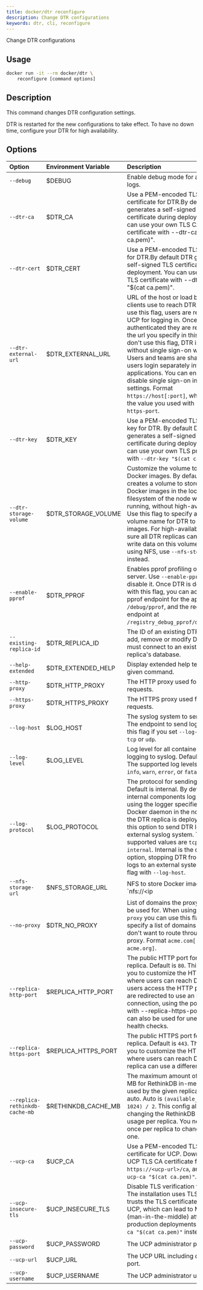 ```yaml
---
title: docker/dtr reconfigure
description: Change DTR configurations
keywords: dtr, cli, reconfigure
---
```


Change DTR configurations

## Usage

```bash
docker run -it --rm docker/dtr \
    reconfigure [command options]
```

## Description


This command changes DTR configuration settings.

DTR is restarted for the new configurations to take effect. To have no down
time, configure your DTR for high availability.


## Options

| Option                        | Environment Variable      | Description                                                                          |
|:------------------------------|:--------------------------|:-------------------------------------------------------------------------------------|
| `--debug` | $DEBUG | Enable debug mode for additional logs. |
| `--dtr-ca` | $DTR_CA | Use a PEM-encoded TLS CA certificate for DTR.By default DTR generates a self-signed TLS certificate during deployment. You can use your  own TLS CA certificate with --dtr-ca "$(cat ca.pem)". |
| `--dtr-cert` | $DTR_CERT | Use a PEM-encoded TLS certificate for DTR.By default DTR generates a self-signed TLS certificate during deployment. You can use your  own TLS certificate with --dtr-cert "$(cat ca.pem)". |
| `--dtr-external-url` | $DTR_EXTERNAL_URL | URL of the host or load balancer clients use to reach DTR. When you use this flag, users are redirected to UCP for logging in. Once authenticated  they are redirected to the url you specify in this flag. If you don't use this flag, DTR  is deployed without single sign-on with UCP. Users and teams are shared but users login  separately into the two applications. You can enable and disable single sign-on in the DTR  settings. Format `https://host[:port]`, where port is the value you used  with `--replica-https-port`. |
| `--dtr-key` | $DTR_KEY | Use a PEM-encoded TLS private key for DTR. By default DTR generates a self-signed TLS certificate during deployment. You can use your  own TLS private key with `--dtr-key "$(cat ca.pem)"`. |
| `--dtr-storage-volume` | $DTR_STORAGE_VOLUME | Customize the volume to store Docker images. By default DTR creates a volume to store the Docker images in the local  filesystem of the node where DTR is running, without high-availability. Use this flag to  specify a full path or volume name for DTR to store images. For high-availability, make  sure all DTR replicas can read and write data on this volume. If you're using NFS, use `--nfs-storage-url` instead. |
| `--enable-pprof` | $DTR_PPROF | Enables pprof profiling of the server. Use `--enable-pprof=false` to disable it. Once DTR is deployed with this flag, you can access the pprof endpoint for the api server  at `/debug/pprof`, and the registry endpoint at `/registry_debug_pprof/debug/pprof`. |
| `--existing-replica-id` | $DTR_REPLICA_ID | The ID of an existing DTR replica. To add, remove or modify DTR, you must connect to an existing healthy replica's database. |
| `--help-extended` | $DTR_EXTENDED_HELP | Display extended help text for a given command. |
| `--http-proxy` | $DTR_HTTP_PROXY | The HTTP proxy used for outgoing requests. |
| `--https-proxy` | $DTR_HTTPS_PROXY | The HTTPS proxy used for outgoing requests. |
| `--log-host` | $LOG_HOST | The syslog system to send logs to. The endpoint to send logs to. Use this flag if you set `--log-protocol` to `tcp` or `udp`. |
| `--log-level` | $LOG_LEVEL | Log level for all container logs when logging to syslog. Default: INFO. The supported log levels are `debug`, `info`, `warn`, `error`, or `fatal`. |
| `--log-protocol` | $LOG_PROTOCOL | The protocol for sending logs. Default is internal. By default, DTR internal components log information using the logger specified in the Docker daemon in the node where the DTR replica is deployed.   Use this option to send DTR logs to an external syslog system. The supported values are `tcp`, `udp`, and `internal`. Internal is the default option, stopping DTR from sending logs to an external system. Use this flag with `--log-host`. |
| `--nfs-storage-url` | $NFS_STORAGE_URL | NFS to store Docker images. Format `nfs://<ip|hostname>/<mountpoint>`. By default DTR creates a volume to store the Docker images in the local filesystem  of the node where DTR is running, without high-availability. Use this flag to specify an  NFS mount for DTR to store images, using the format `nfs://<ip|hostname>/<mountpoint>`. To  use this flag, you need to install an NFS client library like **nfs-common** in the node where you're deploying DTR. You can test this by running `showmount -e <nfs-server>`. When  you join new replicas, they will start using NFS so you don't need to use this flag. To  reconfigure DTR to stop using NFS, leave this option empty: `--nfs-storage-url ""` |
| `--no-proxy` | $DTR_NO_PROXY | List of domains the proxy should not be used for. When using `--http-proxy` you can use this flag to specify a list  of domains that you don't want to route through the proxy. Format `acme.com[, acme.org]`. |
| `--replica-http-port` | $REPLICA_HTTP_PORT | The public HTTP port for the DTR replica. Default is `80`. This allows you to customize the HTTP port where users can reach DTR. Once users access  the HTTP port, they are redirected to use an HTTPS connection, using the port specified  with --replica-https-port. This port can also be used for unencrypted health checks. |
| `--replica-https-port` | $REPLICA_HTTPS_PORT | The public HTTPS port for the DTR replica. Default is `443`. This allows you to customize the HTTPS port where users can reach DTR. Each replica can  use a different port. |
| `--replica-rethinkdb-cache-mb` | $RETHINKDB_CACHE_MB | The maximum amount of space in MB for RethinkDB in-memory cache used by the given replica. Default is auto. Auto is `(available_memory - 1024) / 2`. This config allows changing the RethinkDB cache usage per replica. You need to run it once per replica to change each one. |
| `--ucp-ca` | $UCP_CA | Use a PEM-encoded TLS CA certificate for UCP. Download the UCP TLS CA certificate from `https://<ucp-url>/ca`, and  use `--ucp-ca "$(cat ca.pem)"`. |
| `--ucp-insecure-tls` | $UCP_INSECURE_TLS | Disable TLS verification for UCP. The installation uses TLS but always trusts the TLS certificate used by UCP, which can lead to MITM (man-in-the-middle) attacks.  For production deployments, use `--ucp-ca "$(cat ca.pem)"` instead. |
| `--ucp-password` | $UCP_PASSWORD | The UCP administrator password. |
| `--ucp-url` | $UCP_URL | The UCP URL including domain and port. |
| `--ucp-username` | $UCP_USERNAME | The UCP administrator username. |

